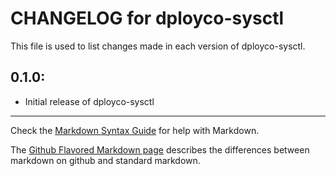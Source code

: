# CHANGELOG for dployco-sysctl

This file is used to list changes made in each version of dployco-sysctl.

## 0.1.0:

* Initial release of dployco-sysctl

- - -
Check the [Markdown Syntax Guide](http://daringfireball.net/projects/markdown/syntax) for help with Markdown.

The [Github Flavored Markdown page](http://github.github.com/github-flavored-markdown/) describes the differences between markdown on github and standard markdown.
